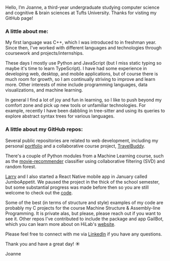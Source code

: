 Hello, I’m Joanne, a third-year undergraduate studying computer science and cognitive & brain sciences at Tufts University. Thanks for visting my GitHub page!

### A little about me:
My first language was C++, which I was introduced to in freshman year. Since then, I've worked with different languages and technologies through coursework and projects/internships. 

These days I mostly use Python and JavaScript (but I miss static typing so maybe it's time to learn TypeScript). I have had some experience in developing web, desktop, and mobile applications, but of course there is much room for growth, so I am continually striving to improve and learn more. Other interests of mine include programming languages, data visualizations, and machine learning. 

In general I find a lot of joy and fun in learning, so I like to push beyond my comfort zone and pick up new tools or unfamiliar technologies. For example, recently I have been dabbling in tree-sitter and using its queries to explore abstract syntax trees for various languages.

### A little about my GitHub repos:
Several public repositories are related to web development, including my personal [portfolio](https://joannefan.github.io/about/) and a collaborative course project, [TravelBuddy](https://github.com/joannefan/travelBuddy). 

There's a couple of Python modules from a Machine Learning course, such as the [movie-recommender](https://github.com/joannefan/movie-recommender) classifier using collaborative filtering (SVD) and random forest. 

[Larry](https://github.com/LQ1234) and I also started a React Native mobile app in January called JumboAppetit. We paused the project in the thick of the school semester, but some substantial progress was made before then so you are still welcome to check out the [code](https://github.com/LQ1234/JumboAppetit).

Some of the best (in terms of structure and style) examples of my code are probably my C projects for the course Machine Structure & Assembly-line Programming. It is private alas, but please, please reach out if you want to see it. Other repos I've contributed to include the package and app GailBot, which you can learn more about on HiLab's [website](https://sites.tufts.edu/hilab/gailbot/).

Please feel free to connect with me via [LinkedIn](https://www.linkedin.com/in/joannefan/) if you have any questions.

Thank you and have a great day! ☀️


Joanne

<!---
joannefan/joannefan is a ✨ special ✨ repository because its `README.md` (this file) appears on your GitHub profile.
You can click the Preview link to take a look at your changes.
--->
